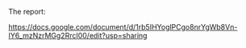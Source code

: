 
The report:

https://docs.google.com/document/d/1rb5IHYoglPCgo8nrYgWb8Vn-IY6_mzNzrMGg2RrcI00/edit?usp=sharing
